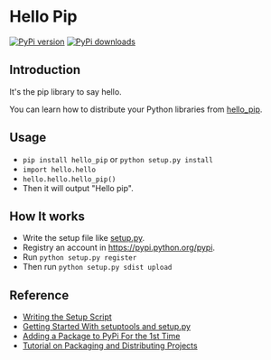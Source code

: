 
# Hello Pip

[![PyPi version](https://img.shields.io/pypi/v/hello_pip.svg)](https://pypi.python.org/pypi/hello_pip) [![PyPi downloads](https://img.shields.io/pypi/dm/hello_pip.svg)](https://pypi.python.org/pypi/hello_pip)

## Introduction

It's the pip library to say hello.

You can learn how to distribute your Python libraries from [hello_pip](https://pypi.python.org/pypi/hello_pip).

## Usage

* `pip install hello_pip` or `python setup.py install`
* `import hello.hello`
* `hello.hello.hello_pip()`
* Then it will output "Hello pip".

## How It works

* Write the setup file like [setup.py](https://github.com/tobegit3hub/hello_pip/blob/master/setup.py).
* Registry an account in <https://pypi.python.org/pypi>.
* Run `python setup.py register`
* Then run `python setup.py sdist upload`

## Reference

* [Writing the Setup Script](https://docs.python.org/2/distutils/setupscript.html)
* [Getting Started With setuptools and setup.py](https://pythonhosted.org/an_example_pypi_project/setuptools.html)
* [Adding a Package to PyPi For the 1st Time](http://jamie.curle.io/blog/my-first-experience-adding-package-pypi/)
* [Tutorial on Packaging and Distributing Projects](https://packaging.python.org/en/latest/distributing.html)
